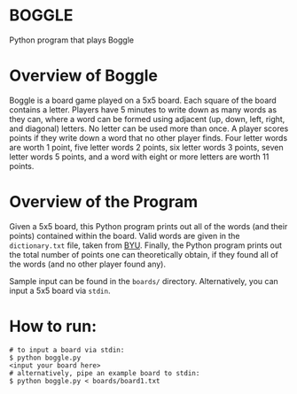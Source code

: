 # BOGGLE
Python program that plays Boggle

# Overview of Boggle
Boggle is a board game played on a 5x5 board. Each square of the board contains a letter. Players have 5 minutes to write down
as many words as they can, where a word can be formed using adjacent (up, down, left, right, and diagonal) letters.
No letter can be used more than once.
A player scores points if they write down a word that no other player finds. Four letter words are worth 1 point,
five letter words 2 points, six letter words 3 points, seven letter words 5 points, and a word with eight
or more letters are worth 11 points.

# Overview of the Program
Given a 5x5 board, this Python program prints out all of the words (and their points) contained within the board.
Valid words are given in the `dictionary.txt` file, taken from
[BYU](http://dml.cs.byu.edu/~sburton/cs235/projects/boggle/dictionary.txt). Finally, the Python program prints out
the total number of points one can theoretically obtain, if they found all of the words (and no other player found any).

Sample input can be found in the `boards/` directory. Alternatively, you can input a 5x5 board via `stdin`.

# How to run:
```
# to input a board via stdin:
$ python boggle.py
<input your board here>
# alternatively, pipe an example board to stdin:
$ python boggle.py < boards/board1.txt
```

